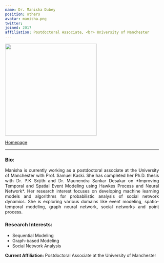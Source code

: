 ```yaml
---
name: Dr. Manisha Dubey
position: others
avatar: manisha.png
twitter: 
joined: 2017
affiliation: Postdoctoral Associate, <br> University of Manchester
---
```


<img width="300" src="{{site.baseurl}}/images/people/{{page.avatar}}" data-action="zoom">

<a href="https://sites.google.com/view/manisha-dubey" target=_blank >Homepage</a> 
<hr>

### Bio:
<p style="text-align:justify">
Manisha is currently working as a postdoctoral associate at the University of Manchester with Prof. Samuel Kaski. She has completed her Ph.D. thesis with Dr. P.K Srijith and Dr. Maunendra Sankar Desakar on *Improving Temporal and Spatial Event Modeling using Hawkes Process and Neural Network*. Her research interest focuses on developing machine learning models and algorithms for probabilistic analysis of social network dynamics. She is exploring various domains like event modeling, spatio-temporal modeling, graph neural network, social networks and point process.</p>


### Research Interests:
- Sequential Modeling
- Graph-based Modeling
- Social Network Analysis

**Current Affiliation:** Postdoctoral Associate at the University of Manchester

